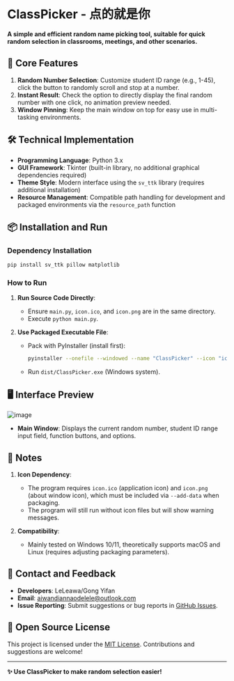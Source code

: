 
# ClassPicker - 点的就是你
**A simple and efficient random name picking tool, suitable for quick random selection in classrooms, meetings, and other scenarios.**  


## 🌟 Core Features  
1. **Random Number Selection**: Customize student ID range (e.g., 1-45), click the button to randomly scroll and stop at a number.  
2. **Instant Result**: Check the option to directly display the final random number with one click, no animation preview needed.  
3. **Window Pinning**: Keep the main window on top for easy use in multi-tasking environments.  


## 🛠️ Technical Implementation  
- **Programming Language**: Python 3.x  
- **GUI Framework**: Tkinter (built-in library, no additional graphical dependencies required)  
- **Theme Style**: Modern interface using the `sv_ttk` library (requires additional installation)  
- **Resource Management**: Compatible path handling for development and packaged environments via the `resource_path` function  


## 📦 Installation and Run  
### Dependency Installation  
```bash
pip install sv_ttk pillow matplotlib
```  

### How to Run  
1. **Run Source Code Directly**:  
   - Ensure `main.py`, `icon.ico`, and `icon.png` are in the same directory.  
   - Execute `python main.py`.  

2. **Use Packaged Executable File**:  
   - Pack with PyInstaller (install first):  
     ```bash
     pyinstaller --onefile --windowed --name "ClassPicker" --icon "icon.ico" --add-data "icon.png;." --add-data "icon.ico;." main.py
     ```  
   - Run `dist/ClassPicker.exe` (Windows system).  


## 🖥️ Interface Preview  
![image](https://github.com/user-attachments/assets/eccc5862-1307-4d1e-9ac6-162666bc1704)  

- **Main Window**: Displays the current random number, student ID range input field, function buttons, and options.  


## 📝 Notes  
1. **Icon Dependency**:  
   - The program requires `icon.ico` (application icon) and `icon.png` (about window icon), which must be included via `--add-data` when packaging.  
   - The program will still run without icon files but will show warning messages.  

2. **Compatibility**:  
   - Mainly tested on Windows 10/11, theoretically supports macOS and Linux (requires adjusting packaging parameters).  


## 📧 Contact and Feedback  
- **Developers**: LeLeawa/Gong Yifan  
- **Email**: aiwandiannaodelele@outlook.com  
- **Issue Reporting**: Submit suggestions or bug reports in [GitHub Issues](https://github.com/aiwandiannaodelele/ClassPicker/issues).  


## 📄 Open Source License  
This project is licensed under the [MIT License](https://github.com/aiwandiannaodelele/ClassPicker/blob/main/LICENSE). Contributions and suggestions are welcome!  

---  

**✨ Use ClassPicker to make random selection easier!**
